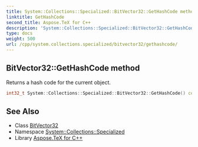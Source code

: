 ```yaml
---
title: System::Collections::Specialized::BitVector32::GetHashCode method
linktitle: GetHashCode
second_title: Aspose.TeX for C++
description: 'System::Collections::Specialized::BitVector32::GetHashCode method. Returns a hash code for the current object in C++.'
type: docs
weight: 500
url: /cpp/system.collections.specialized/bitvector32/gethashcode/
---
```

## BitVector32::GetHashCode method


Returns a hash code for the current object.

```cpp
int32_t System::Collections::Specialized::BitVector32::GetHashCode() const
```

## See Also

* Class [BitVector32](../)
* Namespace [System::Collections::Specialized](../../)
* Library [Aspose.TeX for C++](../../../)
